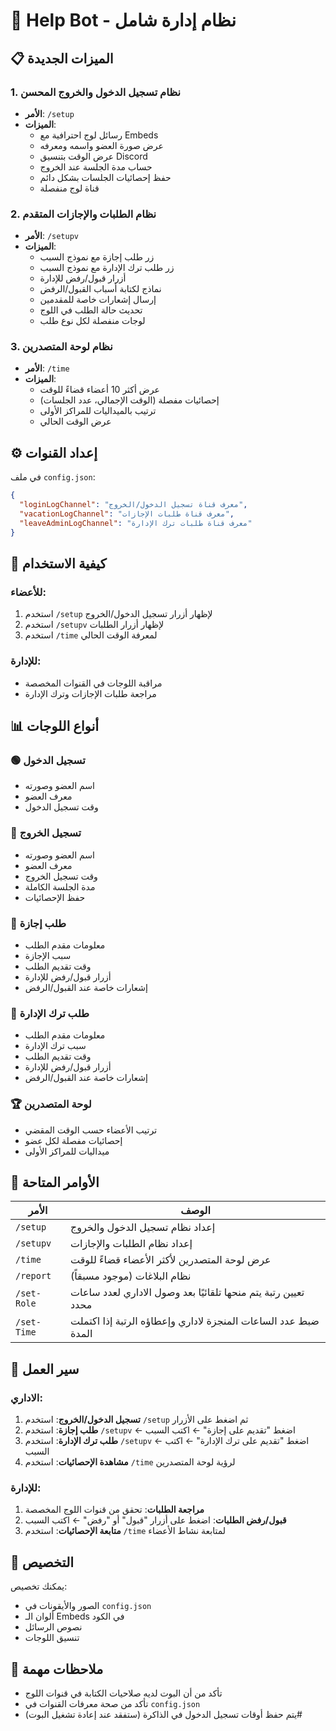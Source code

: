# 🤖 Help Bot - نظام إدارة شامل

## 📋 الميزات الجديدة

### 1. نظام تسجيل الدخول والخروج المحسن
- **الأمر**: `/setup`
- **الميزات**:
  - رسائل لوج احترافية مع Embeds
  - عرض صورة العضو واسمه ومعرفه
  - عرض الوقت بتنسيق Discord
  - حساب مدة الجلسة عند الخروج
  - حفظ إحصائيات الجلسات بشكل دائم
  - قناة لوج منفصلة

### 2. نظام الطلبات والإجازات المتقدم
- **الأمر**: `/setupv`
- **الميزات**:
  - زر طلب إجازة مع نموذج السبب
  - زر طلب ترك الإدارة مع نموذج السبب
  - أزرار قبول/رفض للإدارة
  - نماذج لكتابة أسباب القبول/الرفض
  - إرسال إشعارات خاصة للمقدمين
  - تحديث حالة الطلب في اللوج
  - لوجات منفصلة لكل نوع طلب

### 3. نظام لوحة المتصدرين
- **الأمر**: `/time`
- **الميزات**:
  - عرض أكثر 10 أعضاء قضاءً للوقت
  - إحصائيات مفصلة (الوقت الإجمالي، عدد الجلسات)
  - ترتيب بالميداليات للمراكز الأولى
  - عرض الوقت الحالي

## ⚙️ إعداد القنوات

في ملف `config.json`:
```json
{
  "loginLogChannel": "معرف قناة تسجيل الدخول/الخروج",
  "vacationLogChannel": "معرف قناة طلبات الإجازات", 
  "leaveAdminLogChannel": "معرف قناة طلبات ترك الإدارة"
}
```

## 🎯 كيفية الاستخدام

### للأعضاء:
1. استخدم `/setup` لإظهار أزرار تسجيل الدخول/الخروج
2. استخدم `/setupv` لإظهار أزرار الطلبات
3. استخدم `/time` لمعرفة الوقت الحالي

### للإدارة:
- مراقبة اللوجات في القنوات المخصصة
- مراجعة طلبات الإجازات وترك الإدارة

## 📊 أنواع اللوجات

### 🟢 تسجيل الدخول
- اسم العضو وصورته
- معرف العضو
- وقت تسجيل الدخول

### 🔴 تسجيل الخروج
- اسم العضو وصورته
- معرف العضو
- وقت تسجيل الخروج
- مدة الجلسة الكاملة
- حفظ الإحصائيات

### 📅 طلب إجازة
- معلومات مقدم الطلب
- سبب الإجازة
- وقت تقديم الطلب
- أزرار قبول/رفض للإدارة
- إشعارات خاصة عند القبول/الرفض

### 🚪 طلب ترك الإدارة
- معلومات مقدم الطلب
- سبب ترك الإدارة
- وقت تقديم الطلب
- أزرار قبول/رفض للإدارة
- إشعارات خاصة عند القبول/الرفض

### 🏆 لوحة المتصدرين
- ترتيب الأعضاء حسب الوقت المقضي
- إحصائيات مفصلة لكل عضو
- ميداليات للمراكز الأولى

## 🔧 الأوامر المتاحة

| الأمر | الوصف |
|-------|--------|
| `/setup` | إعداد نظام تسجيل الدخول والخروج |
| `/setupv` | إعداد نظام الطلبات والإجازات |
| `/time` | عرض لوحة المتصدرين لأكثر الأعضاء قضاءً للوقت |
| `/report` | نظام البلاغات (موجود مسبقاً) |
| `/set-Role` | تعيين رتبة يتم منحها تلقائيًا بعد وصول الاداري لعدد ساعات محدد|
| `/set-Time` | ضبط عدد الساعات المنجزة لاداري وإعطاؤه الرتبة إذا اكتملت المدة|
## 🎯 سير العمل

### الاداري:
1. **تسجيل الدخول/الخروج**: استخدم `/setup` ثم اضغط على الأزرار
2. **طلب إجازة**: استخدم `/setupv` ← اضغط "تقديم على إجازة" ← اكتب السبب
3. **طلب ترك الإدارة**: استخدم `/setupv` ← اضغط "تقديم على ترك الإدارة" ← اكتب السبب
4. **مشاهدة الإحصائيات**: استخدم `/time` لرؤية لوحة المتصدرين

### للإدارة:
1. **مراجعة الطلبات**: تحقق من قنوات اللوج المخصصة
2. **قبول/رفض الطلبات**: اضغط على أزرار "قبول" أو "رفض" ← اكتب السبب
3. **متابعة الإحصائيات**: استخدم `/time` لمتابعة نشاط الأعضاء

## 🎨 التخصيص

يمكنك تخصيص:
- الصور والأيقونات في `config.json`
- ألوان الـ Embeds في الكود
- نصوص الرسائل
- تنسيق اللوجات

## 📝 ملاحظات مهمة

- تأكد من أن البوت لديه صلاحيات الكتابة في قنوات اللوج
- تأكد من صحة معرفات القنوات في `config.json`
- يتم حفظ أوقات تسجيل الدخول في الذاكرة (ستفقد عند إعادة تشغيل البوت)#



